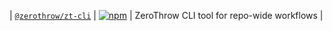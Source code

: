 | [`@zerothrow/zt-cli`](packages/zt-cli) | [![npm](https://img.shields.io/npm/v/@zerothrow/zt-cli.svg?style=flat-square)](https://npm.im/@zerothrow/zt-cli) | ZeroThrow CLI tool for repo-wide workflows |